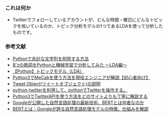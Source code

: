 ### これは何か
- Twitterでフォローしているアカウントが、どんな時間・曜日にどんなトピックを呟いているのか、トピック分析モデルの1つであるLDAを使って分析したものです。

### 参考文献
- [Pythonで余計な文字列を削除する方法](https://hacknote.jp/archives/19937/)
- [B'zの歌詞をPythonと機械学習で分析してみた 〜LDA編〜](https://pira-nino.hatenablog.com/entry/2018/07/29/B%27z%E3%81%AE%E6%AD%8C%E8%A9%9E%E3%82%92Python%E3%81%A8%E6%A9%9F%E6%A2%B0%E5%AD%A6%E7%BF%92%E3%81%A7%E5%88%86%E6%9E%90%E3%81%97%E3%81%A6%E3%81%BF%E3%81%9F_%E3%80%9CLDA%E7%B7%A8%E3%80%9C)
- [【Python】トピックモデル（LDA）](https://qiita.com/kenta1984/items/b08d5caeed6ed9c8abf1)
- [Python3でMeCabを使う方法を現役エンジニアが解説【初心者向け】](https://techacademy.jp/magazine/24037)
- [Tweet Object(ツイートオブジェクト)の説明](https://syncer.jp/Web/API/Twitter/REST_API/Object/Tweet/)
- [python-twitterを利用して、pythonでTwitterを操作する。](https://qiita.com/ti-ginkgo/items/90914db1dc7e229c69c7)
- [Python3でTwitterAPIを使う方法をどのサイトよりも丁寧に解説する](https://cre8cre8.com/python/twitter-api.htm)
- [Googleが公開した自然言語処理の最新技術、BERTとは何者なのか](https://ai-scholar.tech/articles/text-mining/bert-ai-93)
- [BERTとは｜Googleが誇る自然言語処理モデルの特徴、仕組みを解説](https://ledge.ai/bert/)
<!--stackedit_data:
eyJoaXN0b3J5IjpbLTU5NDc3NDk2Myw3MzA5OTgxMTZdfQ==
-->